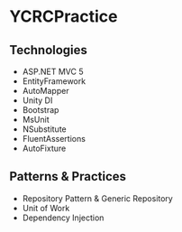 # YCRCPractice
Technologies
------------
* ASP.NET MVC 5
* EntityFramework 
* AutoMapper
* Unity DI
* Bootstrap
* MsUnit
* NSubstitute
* FluentAssertions
* AutoFixture


Patterns & Practices
---------------------
* Repository Pattern & Generic Repository
* Unit of Work 
* Dependency Injection
